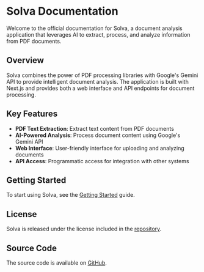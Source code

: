 # Solva Documentation

Welcome to the official documentation for Solva, a document analysis application that leverages AI to extract, process, and analyze information from PDF documents.

## Overview

Solva combines the power of PDF processing libraries with Google's Gemini API to provide intelligent document analysis. The application is built with Next.js and provides both a web interface and API endpoints for document processing.

## Key Features

- **PDF Text Extraction**: Extract text content from PDF documents
- **AI-Powered Analysis**: Process document content using Google's Gemini API
- **Web Interface**: User-friendly interface for uploading and analyzing documents
- **API Access**: Programmatic access for integration with other systems

## Getting Started

To start using Solva, see the [Getting Started](user-guide/getting-started.md) guide.

## License

Solva is released under the license included in the [repository](about/license.md).

## Source Code

The source code is available on [GitHub](https://github.com/anshulchahar/solva).